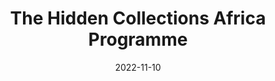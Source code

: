 ---
title: 'The Hidden Collections Africa Programme'
image: /assets/images/Africa-ubuntu-net.webp
background: /assets/images/Africa-ubuntu-net.webp
date: 2022-11-10
tags: news
class: ubuntu
layout: redirect
link_to: https://ubuntunet.net/2022/11/the-hidden-collections-africa-programme-ubuntunet-alliance-partnership-agreement-with-the-council-on-library-information-resources-clir/
---